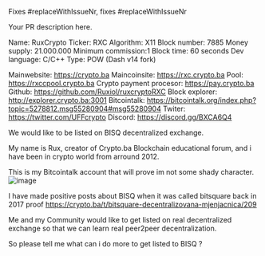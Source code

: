 <!-- 
- make yourself familiar with the CONTRIBUTING.md if you have not already (https://github.com/bisq-network/bisq/blob/master/CONTRIBUTING.md)
- make sure you follow our [coding style guidelines][https://github.com/bisq-network/style/issues)
- pick a descriptive title
- provide some meaningful PR description below
- create the PR
- in case you receive a "Change request" and/or a NACK, please react within 30 days. If not, we will close your PR and it can not be up for compensation.
- After addressing the change request, __please re-request a review!__ Otherwise we might miss your PR as we tend to only look at pull requests tagged with a "review required".
-->

Fixes #replaceWithIssueNr, fixes #replaceWithIssueNr

Your PR description here.

Name: RuxCrypto
Ticker: RXC
Algorithm: X11
Block number: 7885
Money supply: 21.000.000
Minimum commission:1
Block time: 60 seconds
Dev language: C/C++
Type: POW (Dash v14 fork)

Mainwebsite: <https://crypto.ba>
Maincoinsite: <https://rxc.crypto.ba>
Pool: <https://rxccpool.crypto.ba>
Crypto payment procesor: <https://pay.crypto.ba>
Github: <https://github.com/Ruxiol/ruxcryptoRXC>
Block explorer: <http://explorer.crypto.ba:3001>
Bitcointalk: <https://bitcointalk.org/index.php?topic=5278812.msg55280904#msg55280904>
Twiter: <https://twitter.com/UFFcrypto>
Discord: <https://discord.gg/BXCA6Q4>

We would like to be listed on BISQ decentralized exchange.

My name is Rux, creator of Crypto.ba Blockchain educational forum, and i have been in crypto world from arround 2012.

This is my Bitcointalk account that will prove im not some shady character.
![image](https://user-images.githubusercontent.com/12742502/97070142-5220d480-15d6-11eb-9d31-60da0da5deff.png)

I have made positive posts about BISQ when it was called bitsquare back in 2017
proof
<https://crypto.ba/t/bitsquare-decentralizovana-mjenjacnica/209>

Me and my Community would like to get listed on real decentralized exchange so that we can learn real peer2peer decentralization.

So please tell me what can i do more to get listed to BISQ ?
